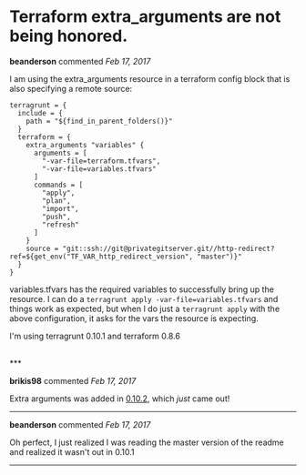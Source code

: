 # Terraform extra_arguments are not being honored. 

**beanderson** commented *Feb 17, 2017*

I am using the extra_arguments resource in a terraform config block that is also specifying a remote source:

```
terragrunt = {
  include = {
    path = "${find_in_parent_folders()}"
  }
  terraform = {
    extra_arguments "variables" {
      arguments = [
        "-var-file=terraform.tfvars",
        "-var-file=variables.tfvars"
      ]
      commands = [
        "apply",
        "plan",
        "import",
        "push",
        "refresh"
      ]
    }
    source = "git::ssh://git@privategitserver.git//http-redirect?ref=${get_env("TF_VAR_http_redirect_version", "master")}"
  }
}
```

variables.tfvars has the required variables to successfully bring up the resource. I can do a `terragrunt apply -var-file=variables.tfvars` and things work as expected, but when I do just a `terragrunt apply` with the above configuration, it asks for the vars the resource is expecting. 

I'm using terragrunt 0.10.1 and terraform 0.8.6

<br />
***


**brikis98** commented *Feb 17, 2017*

Extra arguments was added in [0.10.2](https://github.com/gruntwork-io/terragrunt/releases/tag/v0.10.2), which *just* came out!
***

**beanderson** commented *Feb 17, 2017*

Oh perfect, I just realized I was reading the master version of the readme and realized it wasn't out in 0.10.1
***

